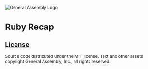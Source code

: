 ![General Assembly Logo](http://i.imgur.com/ke8USTq.png)

# Ruby Recap

## [License](LICENSE)

Source code distributed under the MIT license. Text and other assets copyright
General Assembly, Inc., all rights reserved.
